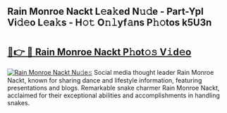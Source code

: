 ## Rain Monroe Nackt L𝚎a𝚔ed N𝚞𝚍e - Part-YpI Vi𝚍𝚎o L𝚎a𝚔s - H𝚘𝚝 O𝚗𝚕yf𝚊ns P𝚑𝚘tos k5U3n

# <h2><a href="http://kf9vu1.oniu.top/?m=Rain+Monroe+Nackt">🔗👉 🔴 Rain Monroe Nackt P𝚑ot𝚘𝚜 V𝚒d𝚎o</a></h2>

[![Rain Monroe Nackt Nu𝚍e𝚜](https://i.imgur.com/0qMVB7G.gif)](http://kf9vu1.oniu.top/?m=Rain+Monroe+Nackt)
Social media thought leader Rain Monroe Nackt, known for sharing dance and lifestyle information, featuring presentations and blogs. Remarkable snake charmer Rain Monroe Nackt, acclaimed for their exceptional abilities and accomplishments in handling snakes.  
